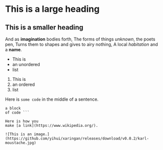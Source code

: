 # This is a large heading
## This is a smaller heading
And as **imagination** bodies forth, 
The forms of things *unknown*, the poets pen, 
Turns them to shapes and gives to airy nothing, 
A local *habitation* and a **name**.
 
- This is 
- an unordered 
- list 

1. This is 
2. an ordered 
3. list 

Here is `some code` in the middle of a sentence. 

``` This is 
a block 
of code ``` 

Here is how you 
make [a link](https://www.wikipedia.org/).

![This is an image.](https://github.com/yihui/xaringan/releases/download/v0.0.2/karl-moustache.jpg)
